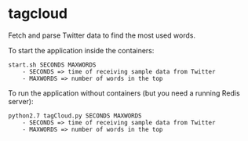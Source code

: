 # tagcloud
Fetch and parse Twitter data to find the most used words.

To start the application inside the containers:
	
	start.sh SECONDS MAXWORDS
		- SECONDS => time of receiving sample data from Twitter
		- MAXWORDS => number of words in the top


To run the application without containers (but you need a running Redis server):

	python2.7 tagCloud.py SECONDS MAXWORDS
		- SECONDS => time of receiving sample data from Twitter
		- MAXWORDS => number of words in the top

